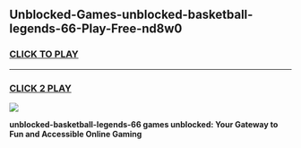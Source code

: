 
## Unblocked-Games-unblocked-basketball-legends-66-Play-Free-nd8w0
<h3>
<a href="https://premium76.site?title=unblocked-basketball-legends-66&ref=23A">CLICK TO PLAY</a></h3>
<hr>

<h3>
<a href="https://premium76.site?title=unblocked-basketball-legends-66&ref=23A">CLICK 2 PLAY</a>
  
</h3>

<a href="https://premium76.site?title=unblocked-basketball-legends-66&ref=23A"><img src="https://clearcache.store/games.png"></a>


**unblocked-basketball-legends-66 games unblocked: Your Gateway to Fun and Accessible Online Gaming**
